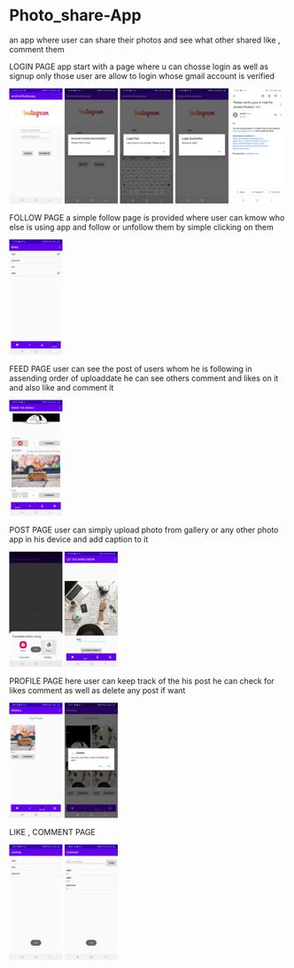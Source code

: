 # Photo_share-App
an app where user can share their photos and see what other shared like , comment them 

LOGIN PAGE
app start with a page where u can chosse login as well as signup only those user are allow to login whose gmail account is verified



<img src="screenshoot/login.jpg" width="96">          <img src="screenshoot/login1.jpg" width="96">
<img src="screenshoot/login2.jpg" width="96">
<img src="screenshoot/login3.jpg" width="96">
<img src="screenshoot/emailverification.jpg" width="96">

FOLLOW PAGE
a simple follow page is provided where user can kmow who else is using app and follow or unfollow them by simple clicking on them


<img src="screenshoot/follow.jpg" width="96">

FEED PAGE
user can see the post of users whom he is following in assending order of uploaddate he can see others comment and likes on it and also like and comment it 

<img src="screenshoot/feed.jpg" width="96">

POST PAGE
user can simply upload photo from gallery or any other photo app in his device and add caption to it

<img src="screenshoot/addpotho.jpg" width="96">          <img src="screenshoot/post.jpg" width="96">

PROFILE PAGE 
here user can keep track of the his post he can check for likes comment as well as delete any post if want


<img src="screenshoot/profile.jpg" width="96">           <img src="screenshoot/profiledelete.jpg" width="96">

LIKE , COMMENT PAGE


<img src="screenshoot/like.jpg" width="96">             <img src="screenshoot/comment.jpg" width="96">
